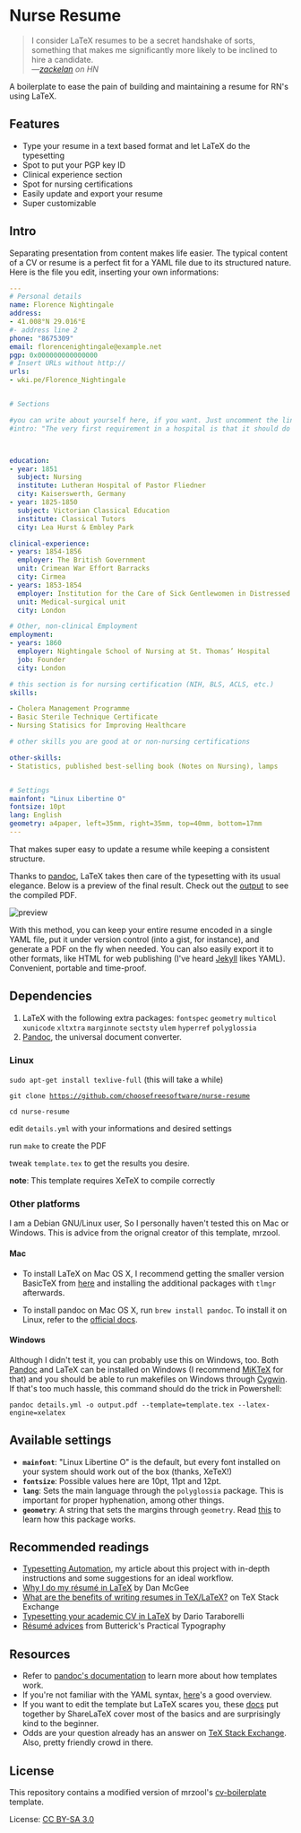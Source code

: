 # Nurse Resume

> I consider LaTeX resumes to be a secret handshake of sorts, something that makes me significantly more likely to be inclined to hire a candidate.  
> &mdash;<cite>[zackelan](https://news.ycombinator.com/item?id=10452606)<cite> on HN

A boilerplate to ease the pain of building and maintaining a resume for RN's using LaTeX.

## Features
* Type your resume in a text based format and let LaTeX do the typesetting
* Spot to put your PGP key ID
* Clinical experience section
* Spot for nursing certifications
* Easily update and export your resume
* Super customizable

## Intro

Separating presentation from content makes life easier. The typical content of a CV or resume is a perfect fit for a YAML file due to its structured nature. Here is the file you edit, inserting your own informations:

```YAML
---
# Personal details
name: Florence Nightingale
address:
- 41.008°N 29.016°E
#- address line 2
phone: "8675309"
email: florencenightingale@example.net
pgp: 0x000000000000000
# Insert URLs without http://
urls:
- wki.pe/Florence_Nightingale


# Sections

#you can write about yourself here, if you want. Just uncomment the line below.
#intro: "The very first requirement in a hospital is that it should do the sick no harm."



education:
- year: 1851
  subject: Nursing
  institute: Lutheran Hospital of Pastor Fliedner
  city: Kaiserswerth, Germany
- year: 1825-1850
  subject: Victorian Classical Education
  institute: Classical Tutors
  city: Lea Hurst & Embley Park

clinical-experience:
- years: 1854-1856
  employer: The British Government
  unit: Crimean War Effort Barracks
  city: Cirmea
- years: 1853-1854
  employer: Institution for the Care of Sick Gentlewomen in Distressed Circumstances
  unit: Medical-surgical unit
  city: London

# Other, non-clinical Employment
employment:
- years: 1860
  employer: Nightingale School of Nursing at St. Thomas’ Hospital
  job: Founder
  city: London

# this section is for nursing certification (NIH, BLS, ACLS, etc.)
skills:

- Cholera Management Programme
- Basic Sterile Technique Certificate
- Nursing Statisics for Improving Healthcare

# other skills you are good at or non-nursing certifications

other-skills:
- Statistics, published best-selling book (Notes on Nursing), lamps


# Settings
mainfont: "Linux Libertine O"
fontsize: 10pt
lang: English
geometry: a4paper, left=35mm, right=35mm, top=40mm, bottom=17mm
---
```

That makes super easy to update a resume while keeping a consistent structure.

Thanks to [pandoc](http://pandoc.org/), LaTeX takes then care of the typesetting with its usual elegance. Below is a preview of the final result. Check out the [output](output.pdf) to see the compiled PDF.

![preview](output.png)

With this method, you can keep your entire resume encoded in a single YAML file, put it under version control (into a gist, for instance), and generate a PDF on the fly when needed. You can also easily export it to other formats, like HTML for web publishing (I've heard [Jekyll](http://jekyllrb.com/) likes YAML). Convenient, portable and time-proof.

## Dependencies

1. LaTeX with the following extra packages: `fontspec` `geometry` `multicol` `xunicode` `xltxtra` `marginnote` `sectsty` `ulem` `hyperref` `polyglossia`
2. [Pandoc](http://pandoc.org/), the universal document converter.

### Linux
<code>sudo apt-get install texlive-full</code> (this will take a while)

<code>git clone https://github.com/choosefreesoftware/nurse-resume</code>

<code>cd nurse-resume</code>

edit <code>details.yml</code> with your informations and desired settings

run <code>make</code> to create the PDF

tweak <code>template.tex</code> to get the results you desire.

**note**: This template requires XeTeX to compile correctly

### Other platforms

I am a Debian GNU/Linux user, So I personally haven't tested this on Mac or Windows. This is advice from the orignal creator of this template, mrzool.

#### Mac

* To install LaTeX on Mac OS X, I recommend getting the smaller version BasicTeX from [here](https://tug.org/mactex/morepackages.html) and installing the additional packages with `tlmgr` afterwards. 

* To install pandoc on Mac OS X, run `brew install pandoc`. To install it on Linux, refer to the [official docs](http://pandoc.org/installing.html).

#### Windows

Although I didn't test it, you can probably use this on Windows, too. Both [Pandoc](http://pandoc.org/installing.html) and LaTeX can be installed on Windows (I recommend [MiKTeX](http://miktex.org/) for that) and you should be able to run makefiles on Windows through [Cygwin](https://www.cygwin.com/). If that's too much hassle, this command should do the trick in Powershell:

    pandoc details.yml -o output.pdf --template=template.tex --latex-engine=xelatex

## Available settings

- **`mainfont`**: "Linux Libertine O" is the default, but every font installed on your system should work out of the box (thanks, XeTeX!)
- **`fontsize`**: Possible values here are 10pt, 11pt and 12pt.
- **`lang`**: Sets the main language through the `polyglossia` package. This is important for proper hyphenation, among other things.
- **`geometry`**: A string that sets the margins through `geometry`. Read [this](https://www.sharelatex.com/learn/Page_size_and_margins) to learn how this package works.

## Recommended readings

- [Typesetting Automation](http://mrzool.cc/writing/typesetting-automation/), my article about this project with in-depth instructions and some suggestions for an ideal workflow.
- [Why I do my résumé in LaTeX](http://www.toofishes.net/blog/why-i-do-my-resume-latex/) by Dan McGee
- [What are the benefits of writing resumes in TeX/LaTeX?](http://tex.stackexchange.com/questions/11955/what-are-the-benefits-of-writing-resumes-in-tex-latex) on TeX Stack Exchange
- [Typesetting your academic CV in LaTeX](http://nitens.org/taraborelli/cvtex) by Dario Taraborelli
- [Résumé advices](http://practicaltypography.com/resumes.html) from Butterick's Practical Typography 

## Resources

- Refer to [pandoc's documentation](http://pandoc.org/demo/example9/templates.html) to learn more about how templates work.
- If you're not familiar with the YAML syntax, [here](http://learnxinyminutes.com/docs/yaml/)'s a good overview.
- If you want to edit the template but LaTeX scares you, these [docs](https://www.sharelatex.com/learn/Main_Page) put together by ShareLaTeX cover most of the basics and are surprisingly kind to the beginner.
- Odds are your question already has an answer on [TeX Stack Exchange](https://www.sharelatex.com/learn/Main_Page). Also, pretty friendly crowd in there.

## License

This repository contains a modified version of mrzool's [cv-boilerplate](https://github.com/mrzool/cv-boilerplate) template.

License: [CC BY-SA 3.0](http://creativecommons.org/licenses/by-sa/3.0/)
